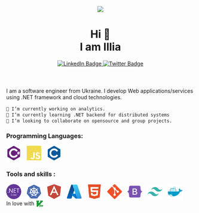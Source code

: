<header id="header" align="center">
  <img src="https://media0.giphy.com/media/WFZvB7VIXBgiz3oDXE/giphy.gif?cid=790b76119b8159a5689e19a38a348bdc6e82a66bd50308f3&rid=giphy.gif&ct=s" width="100"/>
  <h1>
    Hi 👋
    <br/>
    I am Illia
  </h1>
  <div id="badges">
    <a href="https://www.linkedin.com/in/illialarka/">
        <img src="https://img.shields.io/badge/LinkedIn-blue?style=for-the-badge&logo=linkedin&logoColor=white" alt="LinkedIn Badge"/>
    </a>
    <a href="https://twitter.com/larkaillia">
        <img src="https://img.shields.io/badge/Twitter-blue?style=for-the-badge&logo=twitter&logoColor=white" alt="Twitter Badge"/>
    </a>
    </div>
</header>
    I am a software engineer from Ukraine. I develop Web applications/services using .NET framework and cloud technologies.

    🔭 I’m currently working on analytics.
    🌱 I’m currently learning .NET backend for distributed systems
    👯 I’m looking to collaborate on opensource and group projects.

<main>
    <section>
        <h3>
            Programming Languages:
        </h3>
        <span>
            <img width="40" alt="CSharp" style="margin-right: 10px;" src="https://raw.githubusercontent.com/devicons/devicon/master/icons/csharp/csharp-plain.svg"/>
            <img width="40" alt="C Lang" style="margin-right: 10px;" src="https://raw.githubusercontent.com/devicons/devicon/master/icons/javascript/javascript-plain.svg"/>
            <img width="40" alt="C Lang" style="margin-right: 10px;" src="https://raw.githubusercontent.com/devicons/devicon/master/icons/c/c-plain.svg"/>
        </span>
        <h3>
            Tools and skills    :
        </h3>
        <span>
            <img width="40" alt=".NET" style="margin-right: 10px;" src="https://raw.githubusercontent.com/devicons/devicon/master/icons/dotnetcore/dotnetcore-original.svg"/>
            <img width="40" alt="Kubernetes" style="margin-right: 10px;" src="https://raw.githubusercontent.com/devicons/devicon/master/icons/kubernetes/kubernetes-plain.svg"/>
            <img width="40" alt="Angular" style="margin-right: 10px;" src="https://raw.githubusercontent.com/devicons/devicon/master/icons/angularjs/angularjs-plain.svg"/>
            <img width="40" alt="Azure" style="margin-right: 10px;" src="https://raw.githubusercontent.com/devicons/devicon/master/icons/azure/azure-original.svg"/>
            <img width="40" alt="HTML5" style="margin-right: 10px;" src="https://raw.githubusercontent.com/devicons/devicon/master/icons/html5/html5-plain.svg"/>
            <img width="40" alt="Git" style="margin-right: 10px;" src="https://raw.githubusercontent.com/devicons/devicon/master/icons/git/git-plain.svg"/>
            <img width="40" alt="Bootstrap" style="margin-right: 10px;" src="https://raw.githubusercontent.com/devicons/devicon/master/icons/bootstrap/bootstrap-plain.svg"/>
            <img width="40" alt="Tailwindcss" style="margin-right: 10px;" src="https://raw.githubusercontent.com/devicons/devicon/master/icons/tailwindcss/tailwindcss-plain.svg"/>
            <img width="40" alt="Docker" style="margin-right: 10px;" src="https://raw.githubusercontent.com/devicons/devicon/master/icons/docker/docker-plain.svg"/>
       </span>
    </section>
</main>

<footer>
    <span>
        In love with
    </span>
    <img width="20" align="center" src="https://raw.githubusercontent.com/devicons/devicon/master/icons/vim/vim-plain.svg"/>
</footer>